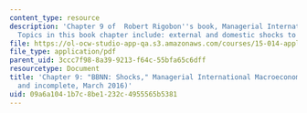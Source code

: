 ```yaml
---
content_type: resource
description: 'Chapter 9 of  Robert Rigobon''s book, Managerial International Macroeconomics.
  Topics in this book chapter include: external and domestic shocks to the BBNN'
file: https://ol-ocw-studio-app-qa.s3.amazonaws.com/courses/15-014-applied-macro-and-international-economics-ii-spring-2016/09a6a1041b7c8be1232c4955565b5381_MIT15_014S16_Chapter9.pdf
file_type: application/pdf
parent_uid: 3ccc7f98-8a39-9213-f64c-55bfa65c6dff
resourcetype: Document
title: 'Chapter 9: "BBNN: Shocks," Managerial International Macroeconomics (Preliminary
  and incomplete, March 2016)'
uid: 09a6a104-1b7c-8be1-232c-4955565b5381
---
```

